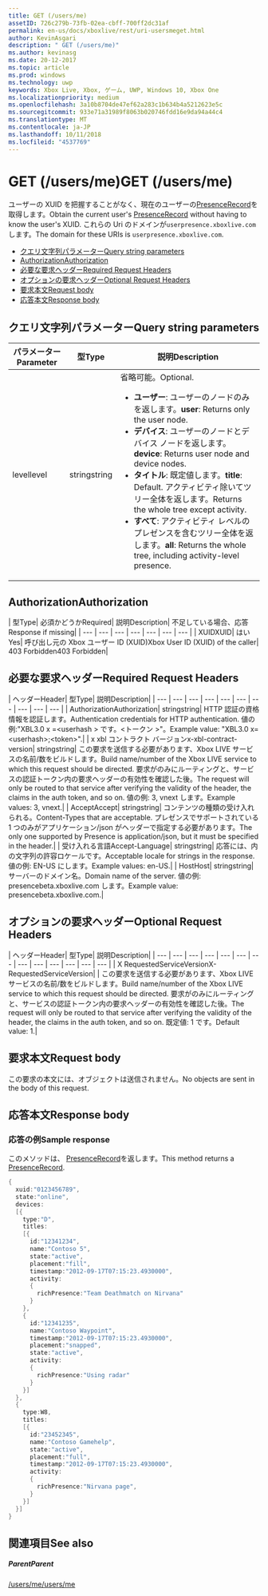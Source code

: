 ```yaml
---
title: GET (/users/me)
assetID: 726c279b-73fb-02ea-cbff-700ff2dc31af
permalink: en-us/docs/xboxlive/rest/uri-usersmeget.html
author: KevinAsgari
description: " GET (/users/me)"
ms.author: kevinasg
ms.date: 20-12-2017
ms.topic: article
ms.prod: windows
ms.technology: uwp
keywords: Xbox Live, Xbox, ゲーム, UWP, Windows 10, Xbox One
ms.localizationpriority: medium
ms.openlocfilehash: 3a10b8704de47ef62a283c1b634b4a5212623e5c
ms.sourcegitcommit: 933e71a31989f8063b020746fdd16e9da94a44c4
ms.translationtype: MT
ms.contentlocale: ja-JP
ms.lasthandoff: 10/11/2018
ms.locfileid: "4537769"
---
```

# <a name="get-usersme"></a><span data-ttu-id="47bbb-104">GET (/users/me)</span><span class="sxs-lookup"><span data-stu-id="47bbb-104">GET (/users/me)</span></span>
<span data-ttu-id="47bbb-105">ユーザーの XUID を把握することがなく、現在のユーザーの[PresenceRecord](../../json/json-presencerecord.md)を取得します。</span><span class="sxs-lookup"><span data-stu-id="47bbb-105">Obtain the current user's [PresenceRecord](../../json/json-presencerecord.md) without having to know the user's XUID.</span></span>
<span data-ttu-id="47bbb-106">これらの Uri のドメインが`userpresence.xboxlive.com`します。</span><span class="sxs-lookup"><span data-stu-id="47bbb-106">The domain for these URIs is `userpresence.xboxlive.com`.</span></span>

  * [<span data-ttu-id="47bbb-107">クエリ文字列パラメーター</span><span class="sxs-lookup"><span data-stu-id="47bbb-107">Query string parameters</span></span>](#ID4EZ)
  * [<span data-ttu-id="47bbb-108">Authorization</span><span class="sxs-lookup"><span data-stu-id="47bbb-108">Authorization</span></span>](#ID4EIC)
  * [<span data-ttu-id="47bbb-109">必要な要求ヘッダー</span><span class="sxs-lookup"><span data-stu-id="47bbb-109">Required Request Headers</span></span>](#ID4ELD)
  * [<span data-ttu-id="47bbb-110">オプションの要求ヘッダー</span><span class="sxs-lookup"><span data-stu-id="47bbb-110">Optional Request Headers</span></span>](#ID4EPF)
  * [<span data-ttu-id="47bbb-111">要求本文</span><span class="sxs-lookup"><span data-stu-id="47bbb-111">Request body</span></span>](#ID4EPG)
  * [<span data-ttu-id="47bbb-112">応答本文</span><span class="sxs-lookup"><span data-stu-id="47bbb-112">Response body</span></span>](#ID4E1G)

<a id="ID4EZ"></a>


## <a name="query-string-parameters"></a><span data-ttu-id="47bbb-113">クエリ文字列パラメーター</span><span class="sxs-lookup"><span data-stu-id="47bbb-113">Query string parameters</span></span>

| <span data-ttu-id="47bbb-114">パラメーター</span><span class="sxs-lookup"><span data-stu-id="47bbb-114">Parameter</span></span>| <span data-ttu-id="47bbb-115">型</span><span class="sxs-lookup"><span data-stu-id="47bbb-115">Type</span></span>| <span data-ttu-id="47bbb-116">説明</span><span class="sxs-lookup"><span data-stu-id="47bbb-116">Description</span></span>|
| --- | --- | --- |
| <span data-ttu-id="47bbb-117">level</span><span class="sxs-lookup"><span data-stu-id="47bbb-117">level</span></span>| <span data-ttu-id="47bbb-118">string</span><span class="sxs-lookup"><span data-stu-id="47bbb-118">string</span></span>| <span data-ttu-id="47bbb-119">省略可能。</span><span class="sxs-lookup"><span data-stu-id="47bbb-119">Optional.</span></span> <ul><li><span data-ttu-id="47bbb-120"><b>ユーザー</b>: ユーザーのノードのみを返します。</span><span class="sxs-lookup"><span data-stu-id="47bbb-120"><b>user</b>: Returns only the user node.</span></span></li><li><span data-ttu-id="47bbb-121"><b>デバイス</b>: ユーザーのノードとデバイス ノードを返します。</span><span class="sxs-lookup"><span data-stu-id="47bbb-121"><b>device</b>: Returns user node and device nodes.</span></span></li><li><span data-ttu-id="47bbb-122"><b>タイトル</b>: 既定値します。</span><span class="sxs-lookup"><span data-stu-id="47bbb-122"><b>title</b>: Default.</span></span> <span data-ttu-id="47bbb-123">アクティビティ除いてツリー全体を返します。</span><span class="sxs-lookup"><span data-stu-id="47bbb-123">Returns the whole tree except activity.</span></span></li><li><span data-ttu-id="47bbb-124"><b>すべて</b>: アクティビティ レベルのプレゼンスを含むツリー全体を返します。</span><span class="sxs-lookup"><span data-stu-id="47bbb-124"><b>all</b>: Returns the whole tree, including activity-level presence.</span></span></li></ul> | 

<a id="ID4EIC"></a>


## <a name="authorization"></a><span data-ttu-id="47bbb-125">Authorization</span><span class="sxs-lookup"><span data-stu-id="47bbb-125">Authorization</span></span>

| <span data-ttu-id="47bbb-126">型</span><span class="sxs-lookup"><span data-stu-id="47bbb-126">Type</span></span>| <span data-ttu-id="47bbb-127">必須かどうか</span><span class="sxs-lookup"><span data-stu-id="47bbb-127">Required</span></span>| <span data-ttu-id="47bbb-128">説明</span><span class="sxs-lookup"><span data-stu-id="47bbb-128">Description</span></span>| <span data-ttu-id="47bbb-129">不足している場合、応答</span><span class="sxs-lookup"><span data-stu-id="47bbb-129">Response if missing</span></span>|
| --- | --- | --- | --- | --- | --- | --- |
| <span data-ttu-id="47bbb-130">XUID</span><span class="sxs-lookup"><span data-stu-id="47bbb-130">XUID</span></span>| <span data-ttu-id="47bbb-131">はい</span><span class="sxs-lookup"><span data-stu-id="47bbb-131">Yes</span></span>| <span data-ttu-id="47bbb-132">呼び出し元の Xbox ユーザー ID (XUID)</span><span class="sxs-lookup"><span data-stu-id="47bbb-132">Xbox User ID (XUID) of the caller</span></span>| <span data-ttu-id="47bbb-133">403 Forbidden</span><span class="sxs-lookup"><span data-stu-id="47bbb-133">403 Forbidden</span></span>|

<a id="ID4ELD"></a>


## <a name="required-request-headers"></a><span data-ttu-id="47bbb-134">必要な要求ヘッダー</span><span class="sxs-lookup"><span data-stu-id="47bbb-134">Required Request Headers</span></span>

| <span data-ttu-id="47bbb-135">ヘッダー</span><span class="sxs-lookup"><span data-stu-id="47bbb-135">Header</span></span>| <span data-ttu-id="47bbb-136">型</span><span class="sxs-lookup"><span data-stu-id="47bbb-136">Type</span></span>| <span data-ttu-id="47bbb-137">説明</span><span class="sxs-lookup"><span data-stu-id="47bbb-137">Description</span></span>|
| --- | --- | --- | --- | --- | --- | --- | --- | --- | --- |
| <span data-ttu-id="47bbb-138">Authorization</span><span class="sxs-lookup"><span data-stu-id="47bbb-138">Authorization</span></span>| <span data-ttu-id="47bbb-139">string</span><span class="sxs-lookup"><span data-stu-id="47bbb-139">string</span></span>| <span data-ttu-id="47bbb-140">HTTP 認証の資格情報を認証します。</span><span class="sxs-lookup"><span data-stu-id="47bbb-140">Authentication credentials for HTTP authentication.</span></span> <span data-ttu-id="47bbb-141">値の例:"XBL3.0 x =&lt;userhash > です。&lt;トークン >"。</span><span class="sxs-lookup"><span data-stu-id="47bbb-141">Example value: "XBL3.0 x=&lt;userhash>;&lt;token>".</span></span>|
| <span data-ttu-id="47bbb-142">x xbl コントラクト バージョン</span><span class="sxs-lookup"><span data-stu-id="47bbb-142">x-xbl-contract-version</span></span>| <span data-ttu-id="47bbb-143">string</span><span class="sxs-lookup"><span data-stu-id="47bbb-143">string</span></span>| <span data-ttu-id="47bbb-144">この要求を送信する必要があります、Xbox LIVE サービスの名前/数をビルドします。</span><span class="sxs-lookup"><span data-stu-id="47bbb-144">Build name/number of the Xbox LIVE service to which this request should be directed.</span></span> <span data-ttu-id="47bbb-145">要求がのみにルーティングと、サービスの認証トークン内の要求ヘッダーの有効性を確認した後。</span><span class="sxs-lookup"><span data-stu-id="47bbb-145">The request will only be routed to that service after verifying the validity of the header, the claims in the auth token, and so on.</span></span> <span data-ttu-id="47bbb-146">値の例: 3, vnext します。</span><span class="sxs-lookup"><span data-stu-id="47bbb-146">Example values: 3, vnext.</span></span>|
| <span data-ttu-id="47bbb-147">Accept</span><span class="sxs-lookup"><span data-stu-id="47bbb-147">Accept</span></span>| <span data-ttu-id="47bbb-148">string</span><span class="sxs-lookup"><span data-stu-id="47bbb-148">string</span></span>| <span data-ttu-id="47bbb-149">コンテンツの種類の受け入れられる。</span><span class="sxs-lookup"><span data-stu-id="47bbb-149">Content-Types that are acceptable.</span></span> <span data-ttu-id="47bbb-150">プレゼンスでサポートされている 1 つのみがアプリケーション/json がヘッダーで指定する必要があります。</span><span class="sxs-lookup"><span data-stu-id="47bbb-150">The only one supported by Presence is application/json, but it must be specified in the header.</span></span>|
| <span data-ttu-id="47bbb-151">受け入れる言語</span><span class="sxs-lookup"><span data-stu-id="47bbb-151">Accept-Language</span></span>| <span data-ttu-id="47bbb-152">string</span><span class="sxs-lookup"><span data-stu-id="47bbb-152">string</span></span>| <span data-ttu-id="47bbb-153">応答には、内の文字列の許容ロケールです。</span><span class="sxs-lookup"><span data-stu-id="47bbb-153">Acceptable locale for strings in the response.</span></span> <span data-ttu-id="47bbb-154">値の例: EN-US にします。</span><span class="sxs-lookup"><span data-stu-id="47bbb-154">Example values: en-US.</span></span>|
| <span data-ttu-id="47bbb-155">Host</span><span class="sxs-lookup"><span data-stu-id="47bbb-155">Host</span></span>| <span data-ttu-id="47bbb-156">string</span><span class="sxs-lookup"><span data-stu-id="47bbb-156">string</span></span>| <span data-ttu-id="47bbb-157">サーバーのドメイン名。</span><span class="sxs-lookup"><span data-stu-id="47bbb-157">Domain name of the server.</span></span> <span data-ttu-id="47bbb-158">値の例: presencebeta.xboxlive.com します。</span><span class="sxs-lookup"><span data-stu-id="47bbb-158">Example value: presencebeta.xboxlive.com.</span></span>|

<a id="ID4EPF"></a>


## <a name="optional-request-headers"></a><span data-ttu-id="47bbb-159">オプションの要求ヘッダー</span><span class="sxs-lookup"><span data-stu-id="47bbb-159">Optional Request Headers</span></span>

| <span data-ttu-id="47bbb-160">ヘッダー</span><span class="sxs-lookup"><span data-stu-id="47bbb-160">Header</span></span>| <span data-ttu-id="47bbb-161">型</span><span class="sxs-lookup"><span data-stu-id="47bbb-161">Type</span></span>| <span data-ttu-id="47bbb-162">説明</span><span class="sxs-lookup"><span data-stu-id="47bbb-162">Description</span></span>|
| --- | --- | --- | --- | --- | --- | --- | --- | --- | --- | --- | --- | --- |
| <span data-ttu-id="47bbb-163">X RequestedServiceVersion</span><span class="sxs-lookup"><span data-stu-id="47bbb-163">X-RequestedServiceVersion</span></span>|  | <span data-ttu-id="47bbb-164">この要求を送信する必要があります、Xbox LIVE サービスの名前/数をビルドします。</span><span class="sxs-lookup"><span data-stu-id="47bbb-164">Build name/number of the Xbox LIVE service to which this request should be directed.</span></span> <span data-ttu-id="47bbb-165">要求がのみにルーティングと、サービスの認証トークン内の要求ヘッダーの有効性を確認した後。</span><span class="sxs-lookup"><span data-stu-id="47bbb-165">The request will only be routed to that service after verifying the validity of the header, the claims in the auth token, and so on.</span></span> <span data-ttu-id="47bbb-166">既定値: 1 です。</span><span class="sxs-lookup"><span data-stu-id="47bbb-166">Default value: 1.</span></span>|

<a id="ID4EPG"></a>


## <a name="request-body"></a><span data-ttu-id="47bbb-167">要求本文</span><span class="sxs-lookup"><span data-stu-id="47bbb-167">Request body</span></span>

<span data-ttu-id="47bbb-168">この要求の本文には、オブジェクトは送信されません。</span><span class="sxs-lookup"><span data-stu-id="47bbb-168">No objects are sent in the body of this request.</span></span>

<a id="ID4E1G"></a>


## <a name="response-body"></a><span data-ttu-id="47bbb-169">応答本文</span><span class="sxs-lookup"><span data-stu-id="47bbb-169">Response body</span></span>

<a id="ID4EAH"></a>


### <a name="sample-response"></a><span data-ttu-id="47bbb-170">応答の例</span><span class="sxs-lookup"><span data-stu-id="47bbb-170">Sample response</span></span>

<span data-ttu-id="47bbb-171">このメソッドは、 [PresenceRecord](../../json/json-presencerecord.md)を返します。</span><span class="sxs-lookup"><span data-stu-id="47bbb-171">This method returns a [PresenceRecord](../../json/json-presencerecord.md).</span></span>


```cpp
{
  xuid:"0123456789",
  state:"online",
  devices:
  [{
    type:"D",
    titles:
    [{
      id:"12341234",
      name:"Contoso 5",
      state:"active",
      placement:"fill",
      timestamp:"2012-09-17T07:15:23.4930000",
      activity:
      {
        richPresence:"Team Deathmatch on Nirvana"
      }
    },
    {
      id:"12341235",
      name:"Contoso Waypoint",
      timestamp:"2012-09-17T07:15:23.4930000",
      placement:"snapped",
      state:"active",
      activity:
      {
        richPresence:"Using radar"
      }
    }]
  },
  {
    type:W8,
    titles:
    [{
      id:"23452345",
      name:"Contoso Gamehelp",
      state:"active",
      placement:"full",
      timestamp:"2012-09-17T07:15:23.4930000",
      activity:
      {
        richPresence:"Nirvana page",
      }
    }]
  }]
}

```


<a id="ID4EQH"></a>


## <a name="see-also"></a><span data-ttu-id="47bbb-172">関連項目</span><span class="sxs-lookup"><span data-stu-id="47bbb-172">See also</span></span>

<a id="ID4ESH"></a>


##### <a name="parent"></a><span data-ttu-id="47bbb-173">Parent</span><span class="sxs-lookup"><span data-stu-id="47bbb-173">Parent</span></span>

[<span data-ttu-id="47bbb-174">/users/me</span><span class="sxs-lookup"><span data-stu-id="47bbb-174">/users/me</span></span>](uri-usersme.md)
